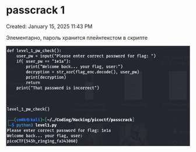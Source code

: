 # passcrack 1

Created: January 15, 2025 11:43 PM

Элементарно, пароль хранится плейнтекстом в скрипте

![image.png](passcrack%201%2017c021737a8980e99a9ad27f85c7c603/image.png)